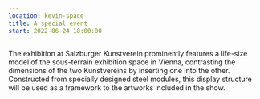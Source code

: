 ```yaml
---
location: kevin-space
title: A special event
start: 2022-06-24 18:00:00
---
```

The exhibition at Salzburger Kunstverein prominently features a life-size model of the sous-terrain exhibition space in Vienna, contrasting the dimensions of the two Kunstvereins by inserting one into the other. Constructed from specially designed steel modules, this display structure will be used as a framework to the artworks included in the show.